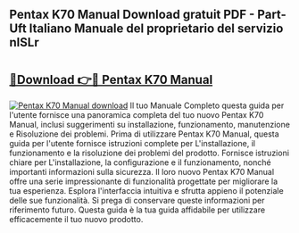 ## Pentax K70 Manual Download gratuit PDF - Part-Uft Italiano Manuale del proprietario del servizio nlSLr

# <h2><a href="http://dfblt3.blite.top/?on=Pentax+K70+Manual">🔗Download 👉🔴 Pentax K70 Manual</a></h2>

[![Pentax K70 Manual download](https://i.imgur.com/lujVjoI.png)](http://dfblt3.blite.top/?on=Pentax+K70+Manual)
Il tuo Manuale Completo questa guida per l'utente fornisce una panoramica completa del tuo nuovo Pentax K70 Manual, inclusi suggerimenti su installazione, funzionamento, manutenzione e Risoluzione dei problemi. Prima di utilizzare Pentax K70 Manual, questa guida per l'utente fornisce istruzioni complete per L'installazione, il funzionamento e la risoluzione dei problemi del prodotto. Fornisce istruzioni chiare per L'installazione, la configurazione e il funzionamento, nonché importanti informazioni sulla sicurezza. Il loro nuovo Pentax K70 Manual offre una serie impressionante di funzionalità progettate per migliorare la tua esperienza. Esplora l'interfaccia intuitiva e sfrutta appieno il potenziale delle sue funzionalità. Si prega di conservare queste informazioni per riferimento futuro. Questa guida è la tua guida affidabile per utilizzare efficacemente il tuo nuovo prodotto.
